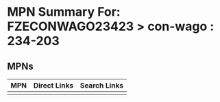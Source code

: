



# MPN Summary For: FZECONWAGO23423 > con-wago : 234-203

## MPNs
  

|MPN|Direct Links|Search Links|
| :--- | :--- | :--- |
||||
